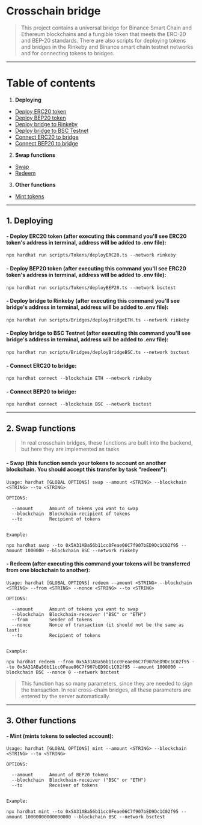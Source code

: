 # Сrosschain bridge

>This project contains a universal bridge for Binance Smart Chain and Ethereum blockchains and a fungible token that meets the ERC-20 and BEP-20 standards. There are also scripts for deploying tokens and bridges in the Rinkeby and Binance smart chain testnet networks and for connecting tokens to bridges.
-------------------------
# Table of contents
1. <b>Deploying</b>
  + [Deploy ERC20 token](#Deploy-erc20)
  + [Deploy BEP20 token](#Deploy-bep20)
  + [Deploy bridge to Rinkeby](#BR-rinkeby)
  + [Deploy bridge to BSC Testnet](#BR-bsc)
  + [Connect ERC20 to bridge](#Connect-erc)
  + [Connect BEP20 to bridge](#Connect-bep)
2. <b>Swap functions</b>
  + [Swap](#Swap)
  + [Redeem](#Redeem)
3. <b>Other functions</b>
  + [Mint tokens](#Mint)

-------------------------
## 1. Deploying

#### <a name="Deploy-erc20"></a> <b>- Deploy ERC20 token</b> (after executing this command you'll see ERC20 token's address in terminal, address will be added to .env file): 
```shell
npx hardhat run scripts/Tokens/deployERC20.ts --network rinkeby
```

#### <a name="Deploy-bep20"></a> <b>- Deploy BEP20 token</b> (after executing this command you'll see ERC20 token's address in terminal, address will be added to .env file):
```shell
npx hardhat run scripts/Tokens/deployBEP20.ts --network bsctest
```

#### <a name="BR-rinkeby"></a> <b>- Deploy bridge to Rinkeby</b> (after executing this command you'll see bridge's address in terminal, address will be added to .env file): 
```shell
npx hardhat run scripts/Bridges/deployBridgeETH.ts --network rinkeby
```

#### <a name="BR-bsc"></a> <b>- Deploy bridge to BSC Testnet</b> (after executing this command you'll see bridge's address in terminal, address will be added to .env file):
```shell
npx hardhat run scripts/Bridges/deployBridgeBSC.ts --network bsctest
```

#### <a name="Connect-erc"></a> <b>- Connect ERC20 to bridge:</b>
```shell
npx hardhat connect --blockchain ETH --network rinkeby
```

#### <a name="Connect-bep"></a> <b>- Connect BEP20 to bridge:</b>
```shell
npx hardhat connect --blockchain BSC --network bsctest
```

-------------------------

## 2. Swap functions
>In real crosschain bridges, these functions are built into the backend, but here they are implemented as tasks
#### <a name="Swap"></a> <b>- Swap </b>(this function sends your tokens to account on another blockchain. You should accept this transfer by task "redeem"):
```shell
Usage: hardhat [GLOBAL OPTIONS] swap --amount <STRING> --blockchain <STRING> --to <STRING>

OPTIONS:

  --amount      Amount of tokens you want to swap 
  --blockchain  Blockchain-recipient of tokens 
  --to          Recipient of tokens 


Example:

npx hardhat swap --to 0x5A31ABa56b11cc0Feae06C7f907bED9Dc1C02f95 --amount 1000000 --blockchain BSC --network rinkeby
```

#### <a name="Redeem"></a> <b>- Redeem</b> (after executing this command your tokens will be transferred from one blockchain to another):</b>
```shell
Usage: hardhat [GLOBAL OPTIONS] redeem --amount <STRING> --blockchain <STRING> --from <STRING> --nonce <STRING> --to <STRING>

OPTIONS:

  --amount      Amount of tokens you want to swap 
  --blockchain  Blockchain-receiver ("BSC" or "ETH") 
  --from        Sender of tokens 
  --nonce       Nonce of transaction (it should not be the same as last) 
  --to          Recipient of tokens


Example:

npx hardhat redeem --from 0x5A31ABa56b11cc0Feae06C7f907bED9Dc1C02f95 --to 0x5A31ABa56b11cc0Feae06C7f907bED9Dc1C02f95 --amount 1000000 --blockchain BSC --nonce 0 --network bsctest
```
>This function has so many parameters, since they are needed to sign the transaction. In real cross-chain bridges, all these parameters are entered by the server automatically.
-------------------------

## 3. Other functions

#### <a name="Mint"></a> <b>- Mint</b> (mints tokens to selected account):

```shell
Usage: hardhat [GLOBAL OPTIONS] mint --amount <STRING> --blockchain <STRING> --to <STRING>

OPTIONS:

  --amount      Amount of BEP20 tokens 
  --blockchain  Blockchain-receiver ("BSC" or "ETH") 
  --to          Receiver of tokens 


Example:

npx hardhat mint --to 0x5A31ABa56b11cc0Feae06C7f907bED9Dc1C02f95 --amount 10000000000000000 --blockchain BSC --network bsctest

```
